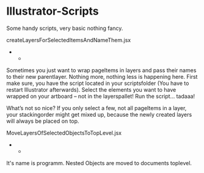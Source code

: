 Illustrator-Scripts
===================

Some handy scripts, very basic nothing fancy.


createLayersForSelectedItemsAndNameThem.jsx
- - 
Sometimes you just want to wrap pageItems in layers and pass their names to  their new parentlayer.
Nothing more, nothing less is happening here.
First make sure, you have the script located in your scriptsfolder (You have to restart Illustrator afterwards).
Select the elements you want to have wrapped on your artboard – not in the layerspallet!
Run the script… tadaaa!

What’s not so nice?
If you only select a few, not all pageItems in a layer, your stackingorder might get mixed up, because the newly created layers will always be placed on top.



MoveLayersOfSelectedObjectsToTopLevel.jsx
- -
It's name is programm. Nested Objects are moved to documents toplevel.
